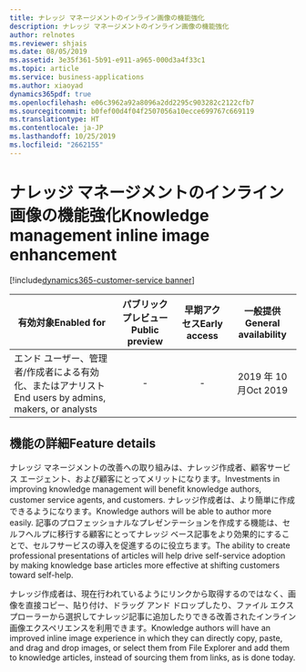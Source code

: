 ```yaml
---
title: ナレッジ マネージメントのインライン画像の機能強化
description: ナレッジ マネージメントのインライン画像の機能強化
author: relnotes
ms.reviewer: shjais
ms.date: 08/05/2019
ms.assetid: 3e35f361-5b91-e911-a965-000d3a4f33c1
ms.topic: article
ms.service: business-applications
ms.author: xiaoyad
dynamics365pdf: true
ms.openlocfilehash: e06c3962a92a8096a2dd2295c903282c2122cfb7
ms.sourcegitcommit: b0fef00d4f04f2507056a10ecce699767c669119
ms.translationtype: HT
ms.contentlocale: ja-JP
ms.lasthandoff: 10/25/2019
ms.locfileid: "2662155"
---
```

# <a name="knowledge-management-inline-image-enhancement"></a><span data-ttu-id="d24fd-103">ナレッジ マネージメントのインライン画像の機能強化</span><span class="sxs-lookup"><span data-stu-id="d24fd-103">Knowledge management inline image enhancement</span></span>
[!include[dynamics365-customer-service banner](../includes/dynamics365-customer-service.md)]

| <span data-ttu-id="d24fd-104">有効対象</span><span class="sxs-lookup"><span data-stu-id="d24fd-104">Enabled for</span></span>    |  <span data-ttu-id="d24fd-105">パブリック プレビュー</span><span class="sxs-lookup"><span data-stu-id="d24fd-105">Public preview</span></span> | <span data-ttu-id="d24fd-106">早期アクセス</span><span class="sxs-lookup"><span data-stu-id="d24fd-106">Early access</span></span> | <span data-ttu-id="d24fd-107">一般提供</span><span class="sxs-lookup"><span data-stu-id="d24fd-107">General availability</span></span> | 
| ---------- | :----------: |:----------: |:----------: |
|<span data-ttu-id="d24fd-108">エンド ユーザー、管理者/作成者による有効化、またはアナリスト</span><span class="sxs-lookup"><span data-stu-id="d24fd-108">End users by admins, makers, or analysts</span></span>|-|-| <span data-ttu-id="d24fd-109">2019 年 10 月</span><span class="sxs-lookup"><span data-stu-id="d24fd-109">Oct 2019</span></span>|






## <a name="feature-details"></a><span data-ttu-id="d24fd-110">機能の詳細</span><span class="sxs-lookup"><span data-stu-id="d24fd-110">Feature details</span></span>
<!--feature detail start -->
<span data-ttu-id="d24fd-111">ナレッジ マネージメントの改善への取り組みは、ナレッジ作成者、顧客サービス エージェント、および顧客にとってメリットになります。</span><span class="sxs-lookup"><span data-stu-id="d24fd-111">Investments in improving knowledge management will benefit knowledge authors, customer service agents, and customers.</span></span> <span data-ttu-id="d24fd-112">ナレッジ作成者は、より簡単に作成できるようになります。</span><span class="sxs-lookup"><span data-stu-id="d24fd-112">Knowledge authors will be able to author more easily.</span></span> <span data-ttu-id="d24fd-113">記事のプロフェッショナルなプレゼンテーションを作成する機能は、セルフヘルプに移行する顧客にとってナレッジ ベース記事をより効果的にすることで、セルフサービスの導入を促進するのに役立ちます。</span><span class="sxs-lookup"><span data-stu-id="d24fd-113">The ability to create professional presentations of articles will help drive self-service adoption by making knowledge base articles more effective at shifting customers toward self-help.</span></span> 

<span data-ttu-id="d24fd-114">ナレッジ作成者は、現在行われているようにリンクから取得するのではなく、画像を直接コピー、貼り付け、ドラッグ アンド ドロップしたり、ファイル エクスプローラーから選択してナレッジ記事に追加したりできる改善されたインライン画像エクスペリエンスを利用できます。</span><span class="sxs-lookup"><span data-stu-id="d24fd-114">Knowledge authors will have an improved inline image experience in which they can directly copy, paste, and drag and drop images, or select them from File Explorer and add them to knowledge articles, instead of sourcing them from links, as is done today.</span></span>
<!--feature detail end -->









